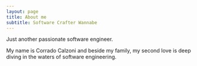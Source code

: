 ```yaml
---
layout: page
title: About me
subtitle: Software Crafter Wannabe
---
```


Just another passionate software engineer.

My name is Corrado Calzoni and beside my family, my second love is deep diving in the waters of software engineering. 

